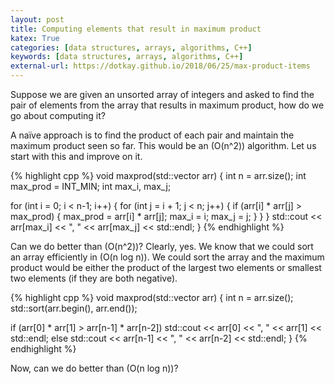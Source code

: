 ```yaml
---
layout: post
title: Computing elements that result in maximum product
katex: True
categories: [data structures, arrays, algorithms, C++]
keywords: [data structures, arrays, algorithms, C++]
external-url: https://dotkay.github.io/2018/06/25/max-product-items
---
```


Suppose we are given an unsorted array of integers and asked to find the pair of elements from the array that results in maximum product, how do we go about computing it?

A naïve approach is to find the product of each pair and maintain the maximum product seen so far. This would be an \(O(n^2)\) algorithm. Let us start with this and improve on it.

{% highlight cpp %}
void maxprod(std::vector<int> arr)
{
  int n = arr.size();
  int max_prod = INT_MIN;
  int max_i, max_j;

  for (int i = 0; i < n-1; i++)
  {
    for (int j = i + 1; j < n; j++)
    {
      if (arr[i] * arr[j] > max_prod)
      {
        max_prod = arr[i] * arr[j];
        max_i = i;
        max_j = j;
      }
    }
  }
  std::cout << arr[max_i] << ", " << arr[max_j] << std::endl;
}
{% endhighlight %}

Can we do better than \(O(n^2)\)? Clearly, yes. We know that we could sort an array efficiently in \(O(n log n)\). We could sort the array and the maximum product would be either the product of the largest two elements or smallest two elements (if they are both negative). 

{% highlight cpp %}
void maxprod(std::vector<int> arr)
{
  int n = arr.size();
  std::sort(arr.begin(), arr.end());

  if (arr[0] * arr[1] > arr[n-1] * arr[n-2])
    std::cout << arr[0] << ", " << arr[1] << std::endl;
  else
    std::cout << arr[n-1] << ", " << arr[n-2] << std::endl;
}
{% endhighlight %}

Now, can we do better than \(O(n log n)\)?

